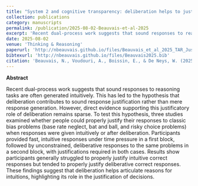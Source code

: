 ```yaml
---
title: "System 2 and cognitive transparency: deliberation helps to justify sound intuitions during reasoning"
collection: publications
category: manuscripts
permalink: /publication/2025-08-02-Beauvais-et-al-2025
excerpt: 'Recent dual-process work suggests that sound responses to reasoning tasks are often generated intuitively. This has led to the hypothesis that deliberation contributes to sound response justification rather than mere response generation. However, direct evidence supporting this justificatory role of deliberation remains sparse. To test this hypothesis, three studies examined whether people could properly justify their responses to classic bias problems (base rate neglect, bat and ball, and risky choice problems) when responses were given intuitively or after deliberation. Participants provided fast, intuitive responses under time pressure in a first block, followed by unconstrained, deliberative responses to the same problems in a second block, with justifications required in both cases. Results show participants generally struggled to properly justify intuitive correct responses but tended to properly justify deliberative correct responses. These findings suggest that deliberation helps articulate reasons for intuitions, highlighting its role in the justification of decisions.'
date: 2025-08-02
venue: 'Thinking & Reasoning'
paperurl: 'http://nbeauvais.github.io/files/Beauvais_et_al_2025_TAR_Justification_preprint.pdf'
bibtexurl: 'http://nbeauvais.github.io/files/Beauvais2025.bib'
citation: 'Beauvais, N., Voudouri, A., Boissin, E., & De Neys, W. (2025). &quot;System 2 and cognitive transparency: deliberation helps to justify sound intuitions during reasoning.&quot; <i>Thinking & Reasoning</i>, 1–26. https://doi.org/10.1080/13546783.2025.2532653.'
---
```

**Abstract**

Recent dual-process work suggests that sound responses to reasoning tasks are often generated intuitively. This has led to the hypothesis that deliberation contributes to sound response justification rather than mere response generation. However, direct evidence supporting this justificatory role of deliberation remains sparse. To test this hypothesis, three studies examined whether people could properly justify their responses to classic bias problems (base rate neglect, bat and ball, and risky choice problems) when responses were given intuitively or after deliberation. Participants provided fast, intuitive responses under time pressure in a first block, followed by unconstrained, deliberative responses to the same problems in a second block, with justifications required in both cases. Results show participants generally struggled to properly justify intuitive correct responses but tended to properly justify deliberative correct responses. These findings suggest that deliberation helps articulate reasons for intuitions, highlighting its role in the justification of decisions.
